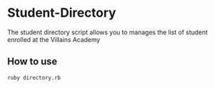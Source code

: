 # Student-Directory #

The student directory script allows you to manages the list of student enrolled at the Villains Academy

## How to use ##

```shell
ruby directory.rb
```
